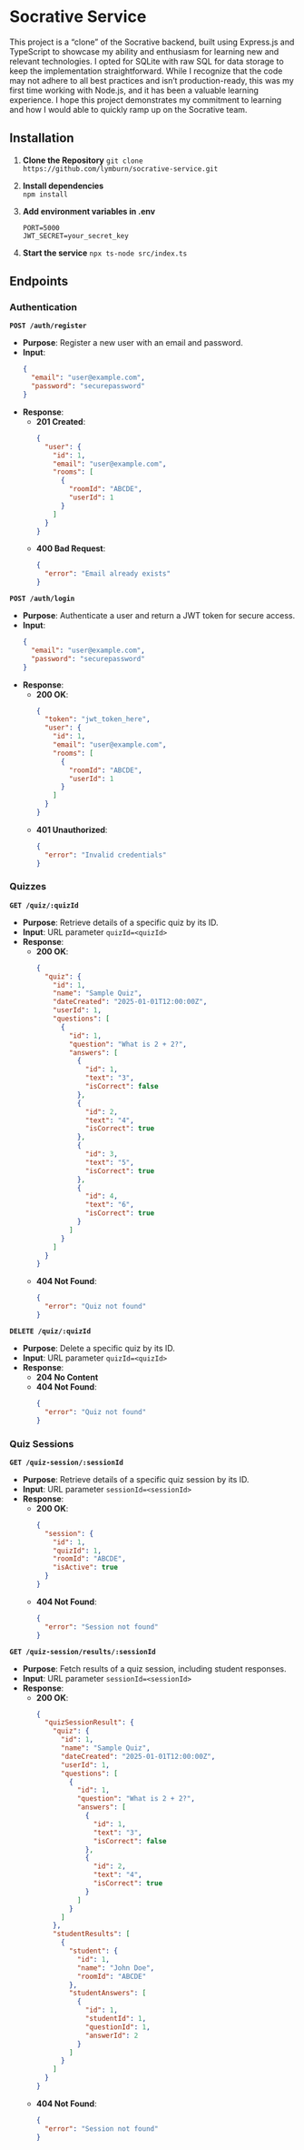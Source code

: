 # Socrative Service

This project is a “clone” of the Socrative backend, built using Express.js and TypeScript to showcase my ability and enthusiasm for learning new and relevant technologies. I opted for SQLite with raw SQL for data storage to keep the implementation straightforward. While I recognize that the code may not adhere to all best practices and isn’t production-ready, this was my first time working with Node.js, and it has been a valuable learning experience. I hope this project demonstrates my commitment to learning and how I would able to quickly ramp up on the Socrative team.

## Installation

1. **Clone the Repository**
   `git clone https://github.com/lymburn/socrative-service.git`

2. **Install dependencies**  
   `npm install`

3. **Add environment variables in .env**
    ```
    PORT=5000
    JWT_SECRET=your_secret_key
    ```

4. **Start the service**
    `npx ts-node src/index.ts`

## Endpoints

### Authentication

**`POST /auth/register`**  
   - **Purpose**: Register a new user with an email and password.  
   - **Input**:
     ```json
     {
       "email": "user@example.com",
       "password": "securepassword"
     }
     ```
   - **Response**:
     - **201 Created**:
       ```json
       {
         "user": {
           "id": 1,
           "email": "user@example.com",
           "rooms": [
             {
               "roomId": "ABCDE",
               "userId": 1
             }
           ]
         }
       }
       ```
     - **400 Bad Request**:
       ```json
       {
         "error": "Email already exists"
       }
       ```

**`POST /auth/login`**  
   - **Purpose**: Authenticate a user and return a JWT token for secure access.  
   - **Input**:
     ```json
     {
       "email": "user@example.com",
       "password": "securepassword"
     }
     ```
   - **Response**:
     - **200 OK**:
       ```json
       {
         "token": "jwt_token_here",
         "user": {
           "id": 1,
           "email": "user@example.com",
           "rooms": [
             {
               "roomId": "ABCDE",
               "userId": 1
             }
           ]
         }
       }
       ```
     - **401 Unauthorized**:
       ```json
       {
         "error": "Invalid credentials"
       }
       ```

### Quizzes

**`GET /quiz/:quizId`**  
   - **Purpose**: Retrieve details of a specific quiz by its ID.  
   - **Input**: URL parameter `quizId=<quizId>`  
   - **Response**:
     - **200 OK**:
       ```json
       {
         "quiz": {
           "id": 1,
           "name": "Sample Quiz",
           "dateCreated": "2025-01-01T12:00:00Z",
           "userId": 1,
           "questions": [
             {
               "id": 1,
               "question": "What is 2 + 2?",
               "answers": [
                 {
                   "id": 1,
                   "text": "3",
                   "isCorrect": false
                 },
                 {
                   "id": 2,
                   "text": "4",
                   "isCorrect": true
                 },
                 {
                   "id": 3,
                   "text": "5",
                   "isCorrect": true
                 },
                 {
                   "id": 4,
                   "text": "6",
                   "isCorrect": true
                 }
               ]
             }
           ]
         }
       }
       ```
     - **404 Not Found**:
       ```json
       {
         "error": "Quiz not found"
       }
       ```

**`DELETE /quiz/:quizId`**  
   - **Purpose**: Delete a specific quiz by its ID.  
   - **Input**: URL parameter `quizId=<quizId>`  
   - **Response**:
     - **204 No Content**
     - **404 Not Found**:
       ```json
       {
         "error": "Quiz not found"
       }
       ```

### Quiz Sessions

**`GET /quiz-session/:sessionId`**  
   - **Purpose**: Retrieve details of a specific quiz session by its ID.  
   - **Input**: URL parameter `sessionId=<sessionId>`  
   - **Response**:
     - **200 OK**:
       ```json
       {
         "session": {
           "id": 1,
           "quizId": 1,
           "roomId": "ABCDE",
           "isActive": true
         }
       }
       ```
     - **404 Not Found**:
       ```json
       {
         "error": "Session not found"
       }
       ```

**`GET /quiz-session/results/:sessionId`**  
   - **Purpose**: Fetch results of a quiz session, including student responses.  
   - **Input**: URL parameter `sessionId=<sessionId>`  
   - **Response**:
     - **200 OK**:
       ```json
       {
         "quizSessionResult": {
           "quiz": {
             "id": 1,
             "name": "Sample Quiz",
             "dateCreated": "2025-01-01T12:00:00Z",
             "userId": 1,
             "questions": [
               {
                 "id": 1,
                 "question": "What is 2 + 2?",
                 "answers": [
                   {
                     "id": 1,
                     "text": "3",
                     "isCorrect": false
                   },
                   {
                     "id": 2,
                     "text": "4",
                     "isCorrect": true
                   }
                 ]
               }
             ]
           },
           "studentResults": [
             {
               "student": {
                 "id": 1,
                 "name": "John Doe",
                 "roomId": "ABCDE"
               },
               "studentAnswers": [
                 {
                   "id": 1,
                   "studentId": 1,
                   "questionId": 1,
                   "answerId": 2
                 }
               ]
             }
           ]
         }
       }
       ```
     - **404 Not Found**:
       ```json
       {
         "error": "Session not found"
       }
       ```